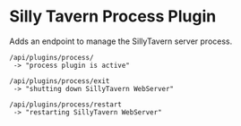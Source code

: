 # Silly Tavern Process Plugin

Adds an endpoint to manage the SillyTavern server process.

```
/api/plugins/process/
 -> "process plugin is active"
```

```
/api/plugins/process/exit
 -> "shutting down SillyTavern WebServer"
```

```
/api/plugins/process/restart
 -> "restarting SillyTavern WebServer"
```
